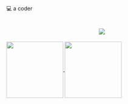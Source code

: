 💻 a coder

<!-- 动态打字效果 -->
<h1 align="center">
  <a href="https://www.ray-shi.site/">
    <img src="https://readme-typing-svg.herokuapp.com/?lines=💻%20a%20coder;Ray%20S;abcnull&center=true&size=27">
  </a>
</h1>

<a href="https://www.ray-shi.site/">
  <img height=150 align="center" src="https://github-readme-stats.vercel.app/api?username=abcnull&theme=merko&show_icons=true&rank_icon=percentile&locale=cn" />
</a>
<a href="https://www.ray-shi.site/">
  <img height=150 align="center" src="https://github-readme-stats.vercel.app/api/top-langs/?username=abcnull&theme=merko&locale=cn&langs_count=20&layout=compact&hide=html,css,mdx" />
</a>


